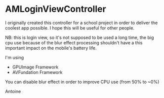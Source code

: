 AMLoginViewController
==================

I originally created this controller for a school project in order to deliver the coolest app possible. I hope this will be useful for other people.

NB: this is login view, so it's not supposed to be used a long time,  the big cpu use because of the blur effect processing shouldn't have a this important impact on the mobile's battery life.


I'm using 
- GPUImage Framework
- AVFundation Framework


You can disable blur effect in order to improve CPU use (from 50% to ~0%)


Antoine
